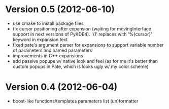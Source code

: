Version 0.5 (2012-06-10)
========================

* use cmake to install package files
* fix cursor positioning after expansion (waiting for movingInterface
  support in next versions of PyKDE4). '\1' replaces with '%{cursor}'
  keyword in expansion text
* fixed pate's argument parser for expansions to support variable number
  of parameters and named parameters
* improvements in C++ expansions
* add passive popups w/ native look and feel (as for me it's better than
  custom popups in Pate, which is looks ugly w/ my color scheme)


Version 0.4 (2012-06-04)
========================

* boost-like functions/templates parameters list (un)formatter
